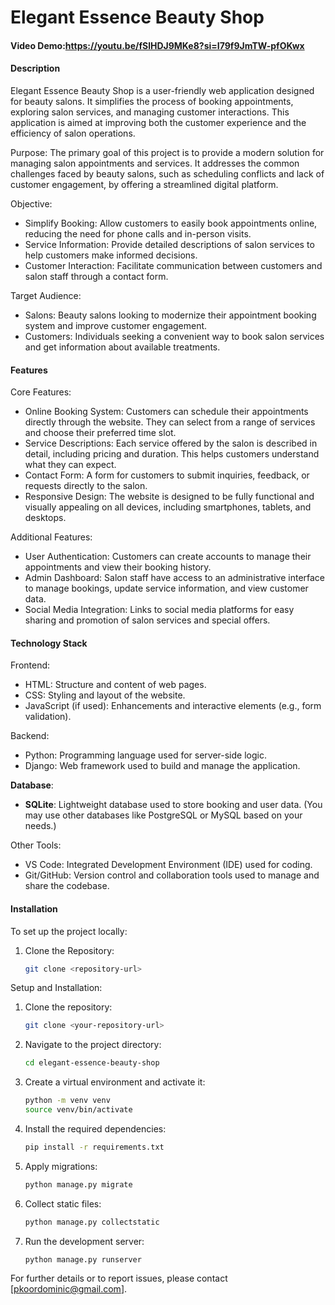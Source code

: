 # Elegant Essence Beauty Shop

#### Video Demo:https://youtu.be/fSlHDJ9MKe8?si=I79f9JmTW-pfOKwx

#### Description

Elegant Essence Beauty Shop is a user-friendly web application designed for beauty salons. It simplifies the process of booking appointments, exploring salon services, and managing customer interactions. This application is aimed at improving both the customer experience and the efficiency of salon operations.

Purpose: The primary goal of this project is to provide a modern solution for managing salon appointments and services. It addresses the common challenges faced by beauty salons, such as scheduling conflicts and lack of customer engagement, by offering a streamlined digital platform.

Objective:
- Simplify Booking: Allow customers to easily book appointments online, reducing the need for phone calls and in-person visits.
- Service Information: Provide detailed descriptions of salon services to help customers make informed decisions.
- Customer Interaction: Facilitate communication between customers and salon staff through a contact form.

Target Audience:
- Salons: Beauty salons looking to modernize their appointment booking system and improve customer engagement.
- Customers: Individuals seeking a convenient way to book salon services and get information about available treatments.

#### Features

Core Features:
- Online Booking System: Customers can schedule their appointments directly through the website. They can select from a range of services and choose their preferred time slot.
- Service Descriptions: Each service offered by the salon is described in detail, including pricing and duration. This helps customers understand what they can expect.
- Contact Form: A form for customers to submit inquiries, feedback, or requests directly to the salon.
- Responsive Design: The website is designed to be fully functional and visually appealing on all devices, including smartphones, tablets, and desktops.

Additional Features:
- User Authentication: Customers can create accounts to manage their appointments and view their booking history.
- Admin Dashboard: Salon staff have access to an administrative interface to manage bookings, update service information, and view customer data.
- Social Media Integration: Links to social media platforms for easy sharing and promotion of salon services and special offers.

#### Technology Stack

Frontend:
- HTML: Structure and content of web pages.
- CSS: Styling and layout of the website.
- JavaScript (if used): Enhancements and interactive elements (e.g., form validation).

Backend:
- Python: Programming language used for server-side logic.
- Django: Web framework used to build and manage the application.

**Database**:
- **SQLite**: Lightweight database used to store booking and user data. (You may use other databases like PostgreSQL or MySQL based on your needs.)

Other Tools:
- VS Code: Integrated Development Environment (IDE) used for coding.
- Git/GitHub: Version control and collaboration tools used to manage and share the codebase.

#### Installation

To set up the project locally:

1. Clone the Repository:
   ```bash
   git clone <repository-url>

Setup and Installation:
1. Clone the repository:
    ```bash
    git clone <your-repository-url>
    ```
2. Navigate to the project directory:
    ```bash
    cd elegant-essence-beauty-shop
    ```
3. Create a virtual environment and activate it:
    ```bash
    python -m venv venv
    source venv/bin/activate
    ```
4. Install the required dependencies:
    ```bash
    pip install -r requirements.txt
    ```
5. Apply migrations:
    ```bash
    python manage.py migrate
    ```
6. Collect static files:
    ```bash
    python manage.py collectstatic
    ```
7. Run the development server:
    ```bash
    python manage.py runserver
    ```
For further details or to report issues, please contact [pkoordominic@gmail.com].
